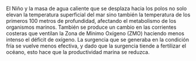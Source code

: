 El Niño y la masa de agua caliente que se desplaza hacia los polos no solo elevan la temperatura superficial del mar sino también la temperatura de los primeros 100 metros de profundidad, afectando el metabolismo de los organismos marinos. También se produce un cambio en las corrientes costeras que ventilan la Zona de Mínimo Oxígeno (ZMO) haciendo menos intenso el déficit de oxígeno. La surgencia que se generaba en la condición fría se vuelve menos efectiva, y dado que la surgencia tiende a fertilizar el océano, esto hace que la productividad marina se reduzca.